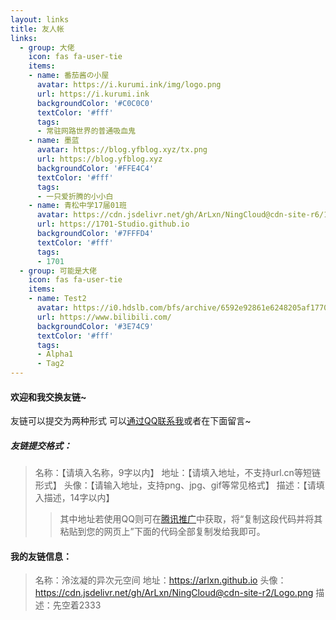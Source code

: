 ```yaml
---
layout: links     
title: 友人帐   
links:
  - group: 大佬
    icon: fas fa-user-tie
    items:
    - name: 番茄酱の小屋
      avatar: https://i.kurumi.ink/img/logo.png
      url: https://i.kurumi.ink
      backgroundColor: '#C0C0C0'
      textColor: '#fff'
      tags: 
      - 常驻网路世界的普通吸血鬼
    - name: 墨蓝
      avatar: https://blog.yfblog.xyz/tx.png
      url: https://blog.yfblog.xyz
      backgroundColor: '#FFE4C4'
      textColor: '#fff'
      tags: 
      - 一只爱折腾的小小白
    - name: 青松中学17届01班
      avatar: https://cdn.jsdelivr.net/gh/ArLxn/NingCloud@cdn-site-r6/1701.png
      url: https://1701-Studio.github.io
      backgroundColor: '#7FFFD4'
      textColor: '#fff'
      tags: 
      - 1701
  - group: 可能是大佬
    icon: fas fa-user-tie
    items:
    - name: Test2
      avatar: https://i0.hdslb.com/bfs/archive/6592e92861e6248205af17702d06ea3f97d81de6.png
      url: https://www.bilibili.com/
      backgroundColor: '#3E74C9'
      textColor: '#fff'
      tags: 
      - Alpha1
      - Tag2
---
```


#### 欢迎和我交换友链~
友链可以提交为两种形式
可以[通过QQ联系我](http://wpa.qq.com/msgrd?v=3&uin=1762165046&site=qq&menu=yes)或者在下面留言~
##### 友链提交格式：
> 名称：【请填入名称，9字以内】
地址：【请填入地址，不支持url.cn等短链形式】
头像：【请输入地址，支持png、jpg、gif等常见格式】
描述：【请填入描述，14字以内】
>>其中地址若使用QQ则可在[腾讯推广](https://shang.qq.com/v3/widget.html)中获取，将“复制这段代码并将其粘贴到您的网页上”下面的代码全部复制发给我即可。

#### 我的友链信息：
> 名称：泠泫凝的异次元空间
地址：https://arlxn.github.io
头像：https://cdn.jsdelivr.net/gh/ArLxn/NingCloud@cdn-site-r2/Logo.png
描述：先空着2333
